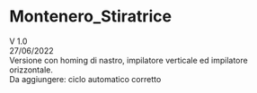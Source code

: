 # Montenero_Stiratrice

V 1.0  
27/06/2022  
Versione con homing di nastro, impilatore verticale ed impilatore orizzontale.  
Da aggiungere: ciclo automatico corretto  

